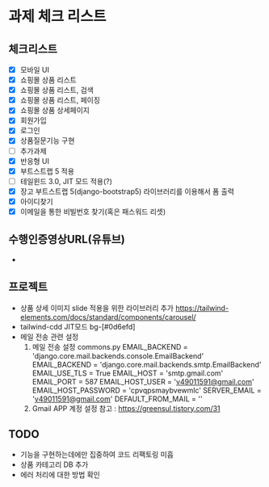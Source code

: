 # 과제 체크 리스트

## 체크리스트

- [x] 모바일 UI
- [x] 쇼핑몰 상품 리스트
- [x] 쇼핑몰 상품 리스트, 검색
- [x] 쇼핑몰 상품 리스트, 페이징
- [x] 쇼핑몰 상품 상세페이지
- [x] 회원가입
- [x] 로그인
- [x] 상품질문기능 구현
- [ ] 추가과제
- [x] 반응형 UI
- [x] 부트스트랩 5 적용
- [ ] 테일윈드 3.0, JIT 모드 적용(?)
- [x] 장고 부트스트랩 5(django-bootstrap5) 라이브러리를 이용해서 폼 출력
- [x] 아이디찾기
- [x] 이메일을 통한 비빌번호 찾기(혹은 패스워드 리셋)

## 수행인증영상URL(유튜브)
-

## 프로젝트 
- 상품 상세 이미지 slide 적용을 위한 라이브러리 추가
   https://tailwind-elements.com/docs/standard/components/carousel/
- tailwind-cdd JIT모드
   bg-[#0d6efd]
- 메일 전송 관련 설정
  1. 메일 전송 설정 commons.py
      EMAIL_BACKEND = 'django.core.mail.backends.console.EmailBackend'
      EMAIL_BACKEND = 'django.core.mail.backends.smtp.EmailBackend'
      EMAIL_USE_TLS = True
      EMAIL_HOST = 'smtp.gmail.com'
      EMAIL_PORT = 587
      EMAIL_HOST_USER = 'v49011591@gmail.com'
      EMAIL_HOST_PASSWORD = 'cpvqpsmaybvewmlc'
      SERVER_EMAIL = 'v49011591@gmail.com'
      DEFAULT_FROM_MAIL = ''
  2. Gmail APP 계정 설정
    참고 : https://greensul.tistory.com/31
## TODO
  * 기능을 구현하는데에만 집중하여 코드 리팩토링 미흡
  * 상품 카테고리 DB 추가
  * 에러 처리에 대한 방법 확인 

